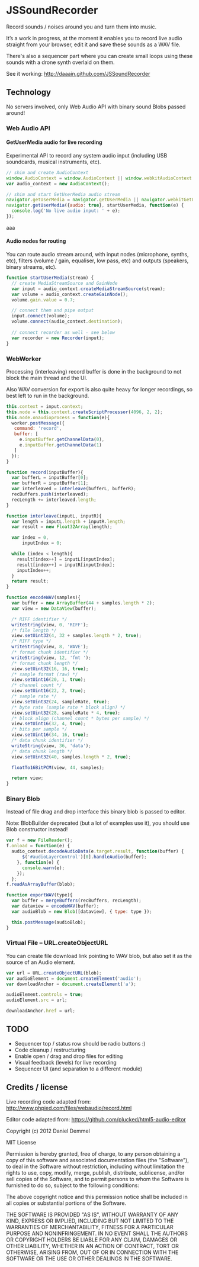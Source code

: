 JSSoundRecorder
===============

Record sounds / noises around you and turn them into music.

It’s a work in progress, at the moment it enables you to record live audio straight from your browser, edit it and save these sounds as a WAV file.

There's also a sequencer part where you can create small loops using these sounds with a drone synth overlaid on them.

See it working: http://daaain.github.com/JSSoundRecorder

Technology
----------

No servers involved, only Web Audio API with binary sound Blobs passed around!

### Web Audio API

#### GetUserMedia audio for live recording

Experimental API to record any system audio input (including USB soundcards, musical instruments, etc).

```javascript
// shim and create AudioContext
window.AudioContext = window.AudioContext || window.webkitAudioContext || window.mozAudioContext;
var audio_context = new AudioContext();

// shim and start GetUserMedia audio stream
navigator.getUserMedia = navigator.getUserMedia || navigator.webkitGetUserMedia || navigator.mozGetUserMedia;
navigator.getUserMedia({audio: true}, startUserMedia, function(e) {
  console.log('No live audio input: ' + e);
});
```
aaa
#### Audio nodes for routing

You can route audio stream around, with input nodes (microphone, synths, etc), filters (volume / gain, equaliser, low pass, etc) and outputs (speakers, binary streams, etc).

```javascript
function startUserMedia(stream) {
  // create MediaStreamSource and GainNode
  var input = audio_context.createMediaStreamSource(stream);
  var volume = audio_context.createGainNode();
  volume.gain.value = 0.7;

  // connect them and pipe output
  input.connect(volume);
  volume.connect(audio_context.destination);
  
  // connect recorder as well - see below
  var recorder = new Recorder(input);
}
```

### WebWorker

Processing (interleaving) record buffer is done in the background to not block the main thread and the UI.

Also WAV conversion for export is also quite heavy for longer recordings, so best left to run in the background.

```javascript
this.context = input.context;
this.node = this.context.createScriptProcessor(4096, 2, 2);
this.node.onaudioprocess = function(e){
  worker.postMessage({
   command: 'record',
   buffer: [
     e.inputBuffer.getChannelData(0),
     e.inputBuffer.getChannelData(1)
   ]
  });
}
```

```javascript
function record(inputBuffer){
  var bufferL = inputBuffer[0];
  var bufferR = inputBuffer[1];
  var interleaved = interleave(bufferL, bufferR);
  recBuffers.push(interleaved);
  recLength += interleaved.length;
}

function interleave(inputL, inputR){
  var length = inputL.length + inputR.length;
  var result = new Float32Array(length);

  var index = 0,
      inputIndex = 0;

  while (index < length){
    result[index++] = inputL[inputIndex];
    result[index++] = inputR[inputIndex];
    inputIndex++;
  }
  return result;
}
```

```javascript
function encodeWAV(samples){
  var buffer = new ArrayBuffer(44 + samples.length * 2);
  var view = new DataView(buffer);

  /* RIFF identifier */
  writeString(view, 0, 'RIFF');
  /* file length */
  view.setUint32(4, 32 + samples.length * 2, true);
  /* RIFF type */
  writeString(view, 8, 'WAVE');
  /* format chunk identifier */
  writeString(view, 12, 'fmt ');
  /* format chunk length */
  view.setUint32(16, 16, true);
  /* sample format (raw) */
  view.setUint16(20, 1, true);
  /* channel count */
  view.setUint16(22, 2, true);
  /* sample rate */
  view.setUint32(24, sampleRate, true);
  /* byte rate (sample rate * block align) */
  view.setUint32(28, sampleRate * 4, true);
  /* block align (channel count * bytes per sample) */
  view.setUint16(32, 4, true);
  /* bits per sample */
  view.setUint16(34, 16, true);
  /* data chunk identifier */
  writeString(view, 36, 'data');
  /* data chunk length */
  view.setUint32(40, samples.length * 2, true);

  floatTo16BitPCM(view, 44, samples);

  return view;
}
```

### Binary Blob

Instead of file drag and drop interface this binary blob is passed to editor.

Note: BlobBuilder deprecated (but a lot of examples use it), you should use Blob constructor instead!

```javascript
var f = new FileReader();
f.onload = function(e) {
  audio_context.decodeAudioData(e.target.result, function(buffer) {
      $('#audioLayerControl')[0].handleAudio(buffer);
    }, function(e) {
      console.warn(e);
    });
  };
f.readAsArrayBuffer(blob);
```

```javascript
function exportWAV(type){
  var buffer = mergeBuffers(recBuffers, recLength);
  var dataview = encodeWAV(buffer);
  var audioBlob = new Blob([dataview], { type: type });

  this.postMessage(audioBlob);
}
```

### Virtual File – URL.createObjectURL

You can create file download link pointing to WAV blob, but also set it as the source of an Audio element.

```javascript
var url = URL.createObjectURL(blob);
var audioElement = document.createElement('audio');
var downloadAnchor = document.createElement('a');

audioElement.controls = true;
audioElement.src = url;

downloadAnchor.href = url;
```

TODO
----

* Sequencer top / status row should be radio buttons :)
* Code cleanup / restructuring
* Enable open / drag and drop files for editing
* Visual feedback (levels) for live recording
* Sequencer UI (and separation to a different module)

Credits / license
-----------------

Live recording code adapted from: http://www.phpied.com/files/webaudio/record.html

Editor code adapted from: https://github.com/plucked/html5-audio-editor

Copyright (c) 2012 Daniel Demmel

MIT License

Permission is hereby granted, free of charge, to any person obtaining
a copy of this software and associated documentation files (the
"Software"), to deal in the Software without restriction, including
without limitation the rights to use, copy, modify, merge, publish,
distribute, sublicense, and/or sell copies of the Software, and to
permit persons to whom the Software is furnished to do so, subject to
the following conditions:

The above copyright notice and this permission notice shall be
included in all copies or substantial portions of the Software.

THE SOFTWARE IS PROVIDED "AS IS", WITHOUT WARRANTY OF ANY KIND,
EXPRESS OR IMPLIED, INCLUDING BUT NOT LIMITED TO THE WARRANTIES OF
MERCHANTABILITY, FITNESS FOR A PARTICULAR PURPOSE AND
NONINFRINGEMENT. IN NO EVENT SHALL THE AUTHORS OR COPYRIGHT HOLDERS BE
LIABLE FOR ANY CLAIM, DAMAGES OR OTHER LIABILITY, WHETHER IN AN ACTION
OF CONTRACT, TORT OR OTHERWISE, ARISING FROM, OUT OF OR IN CONNECTION
WITH THE SOFTWARE OR THE USE OR OTHER DEALINGS IN THE SOFTWARE.